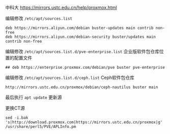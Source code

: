 中科大 https://mirrors.ustc.edu.cn/help/proxmox.html

编辑修改 `/etc/apt/sources.list`
```
deb https://mirrors.aliyun.com/debian buster-updates main contrib non-free
deb https://mirrors.aliyun.com/debian-security buster/updates main contrib non-free
```

编辑修改 `/etc/apt/sources.list.d/pve-enterprise.list` 企业版软件包仓库位置的配置文件

```
## deb https://enterprise.proxmox.com/debian/pve buster pve-enterprise
```

编辑修改 `/etc/apt/sources.list.d/ceph.list` Ceph软件包仓库

```
http://mirrors.ustc.edu.cn/proxmox/debian/ceph-nautilus buster main
```

最后执行 `apt update` 更新源

更换CT源
```
sed -i.bak 's|http://download.proxmox.com|https://mirrors.ustc.edu.cn/proxmox|g' /usr/share/perl5/PVE/APLInfo.pm
```
